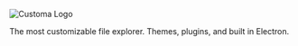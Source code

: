 ![Customa Logo](https://customa.gitlab.io/Customa-Misc/Logo/ProjectsLogos/Inline/PNG/Customa-Explorer.png)

The most customizable file explorer. Themes, plugins, and built in Electron.
